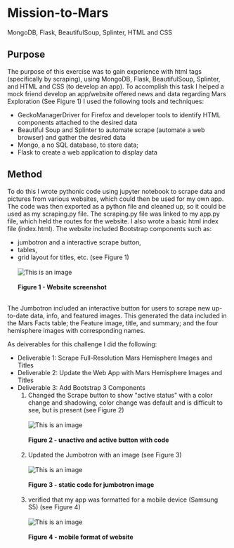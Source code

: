 # Mission-to-Mars
MongoDB, Flask, BeautifulSoup, Splinter, HTML and CSS

## Purpose
The purpose of this exercise was to gain experience with html tags (specifically by scraping), using MongoDB, Flask, BeautifulSoup, Splinter, and HTML and CSS (to develop an app). To accomplish this task I helped a mock friend develop an app/website offered news and data regarding Mars Exploration (See Figure 1)  I used the following tools and techniques:
* GeckoManagerDriver for Firefox and developer tools to identify HTML components attached to the desired data
* Beautiful Soup and Splinter to automate scrape (automate a web browser) and gather the desired data 
* Mongo, a no SQL database, to store data;
* Flask to create a web application to display data

## Method
To do this I wrote pythonic code using jupyter notebook to scrape data and pictures from various websites, which could then be used for my own app.  The code was then exported as a python file and cleaned up, so it could be used as my scraping.py file.  The scraping.py file was linked to my app.py file, which held the routes for the website.  I also wrote a basic html index file (index.html). The website included Bootstrap components such as: 
* jumbotron and a interactive scrape button, 
* tables,
* grid layout for titles, etc. (see Figure 1)<br><br>
![This is an image]()<br><br>
**Figure 1 - Website screenshot** <br><br>

The Jumbotron included an interactive button for users to scrape new up-to-date data, info, and featured images.  This generated the data included in the Mars Facts table; the Feature image, title, and summary; and the four hemisphere images with corresponding names.

As deiverables for this challenge I did the following: 

* Deliverable 1: Scrape Full-Resolution Mars Hemisphere Images and Titles
* Deliverable 2: Update the Web App with Mars Hemisphere Images and Titles
* Deliverable 3: Add Bootstrap 3 Components
  1) Changed the Scrape button to show "active status" with a color change and shadowing, color change was default and is difficult to see, but is present (see Figure 2)<br><br>
![This is an image]()<br><br>
**Figure 2 - unactive and active button with code** <br><br>
  2) Updated the Jumbotron with an image (see Figure 3) <br><br>
![This is an image]()<br><br>
**Figure 3 - static code for jumbotron image** <br><br>
  3) verified that my app was formatted for a mobile device (Samsung S5) (see Figure 4)<br><br>
![This is an image]()<br><br>
**Figure 4 - mobile format of website** <br><br>
